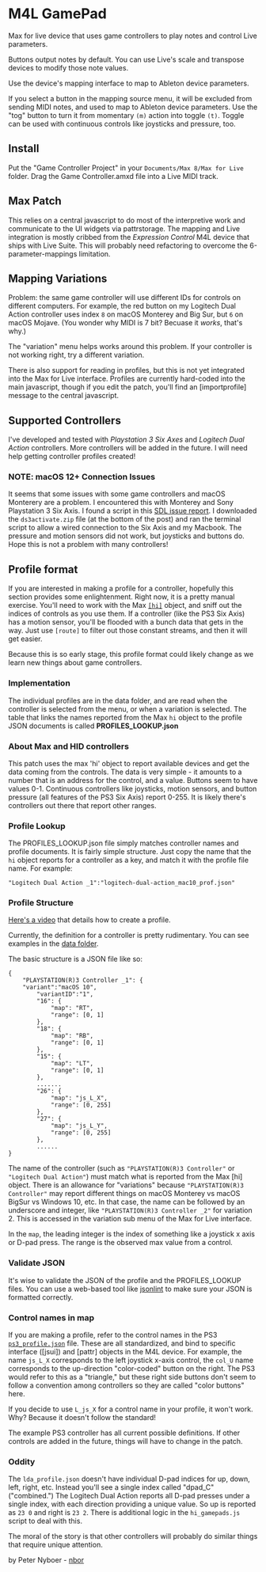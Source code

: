 # M4L GamePad

Max for live device that uses game controllers to play notes and control Live parameters.

Buttons output notes by default. You can use Live's scale and transpose devices to modify those note values.

Use the device's mapping interface to map to Ableton device parameters.

If you select a button in the mapping source menu, it will be excluded from sending MIDI notes, and used to map to Ableton device parameters. Use the "tog" button to turn it from momentary `(m)` action into toggle `(t)`. Toggle can be used with continuous controls like joysticks and pressure, too.

## Install

Put the "Game Controller Project" in your `Documents/Max 8/Max for Live` folder. Drag the Game Controller.amxd file into a Live MIDI track.

## Max Patch

This relies on a central javascript to do most of the interpretive work and communicate to the UI widgets via pattrstorage.
The mapping and Live integration is mostly cribbed from the *Expression Control* M4L device that ships with Live Suite. This will probably need refactoring to overcome the 6-parameter-mappings limitation.

## Mapping Variations

Problem: the same game controller will use different IDs for controls on different computers.
For example, the red button on my Logitech Dual Action controller uses index `8` on macOS Monterey and Big Sur, but `6` on macOS Mojave. (You wonder why MIDI is 7 bit? Becuase it _works_, that's why.)

The "variation" menu helps works around this problem. If your controller is not working right, try a different variation.

There is also support for reading in profiles, but this is not yet integrated into the Max for Live interface. Profiles are currently hard-coded into the main javascript, though if you edit the patch, you'll find an [importprofile] message to the central javascript.

## Supported Controllers

I've developed and tested with *Playstation 3 Six Axes* and *Logitech Dual Action* controllers. More controllers will be added in the future. I will need help getting controller profiles created!

### NOTE: macOS 12+ Connection Issues

It seems that some issues with some game controllers and macOS Monterery are a problem. I encountered this with Monterey and Sony Playstation 3 Six Axis. I found a script in this [SDL issue report](https://github.com/libsdl-org/SDL/issues/4923#issuecomment-966722634). I downloaded the `ds3activate.zip` file (at the bottom of the post) and ran the terminal script to allow a wired connection to the Six Axis and my Macbook. The pressure and motion sensors did not work, but joysticks and buttons do. Hope this is not a problem with many controllers!

## Profile format

If you are interested in making a profile for a controller, hopefully this section provides some enlightenment. Right now, it is a pretty manual exercise. You'll need to work with the Max [`[hi]`](https://docs.cycling74.com/max7/refpages/hi) object, and sniff out the indices of controls as you use them. If a controller (like the PS3 Six Axis) has a motion sensor, you'll be flooded with a bunch data that gets in the way. Just use `[route]` to filter out those constant streams, and then it will get easier.

Because this is so early stage, this profile format could likely change as we learn new things about game controllers.

### Implementation

The individual profiles are in the data folder, and are read when the controller is selected from the menu, or when a variation is selected. The table that links the names reported from the Max `hi` object to the profile JSON documents is called **PROFILES_LOOKUP.json**

### About Max and HID controllers

This patch uses the max 'hi' object to report available devices and get the data coming from the controls. The data is very simple - it amounts to a number that is an address for the control, and a value. Buttons seem to have values 0-1. Continuous controllers like joysticks, motion sensors, and button pressure (all features of the PS3 Six Axis) report 0-255. It is likely there's controllers out there that report other ranges.

### Profile Lookup

The PROFILES_LOOKUP.json file simply matches controller names and profile documents. It is fairly simple structure. Just copy the name that the `hi` object reports for a controller as a key, and match it with the profile file name. For example:
```
"Logitech Dual Action _1":"logitech-dual-action_mac10_prof.json"
```

### Profile Structure
[Here's a video](https://youtu.be/6RSUtqsEqTQ) that details how to create a profile.

Currently, the definition for a controller is pretty rudimentary. You can see examples in the [data folder](https://github.com/nyboer/M4L-GamePad/blob/main/Game%20Controller%20Project/data/sony-ps3-six-axis_mac10_prof.json).

The basic structure is a JSON file like so:
```
{
	"PLAYSTATION(R)3 Controller _1": {
    "variant":"macOS 10",
		"variantID":"1",
		"16": {
			"map": "RT",
			"range": [0, 1]
		},
		"18": {
			"map": "RB",
			"range": [0, 1]
		},
		"15": {
			"map": "LT",
			"range": [0, 1]
		},
		.......
		"26": {
			"map": "js_L_X",
			"range": [0, 255]
		},
		"27": {
			"map": "js_L_Y",
			"range": [0, 255]
		},
		......
}
```
The name of the controller (such as `"PLAYSTATION(R)3 Controller"` or `"Logitech Dual Action"`) must match what is reported from the Max [hi] object. There is an allowance for "variations" because `"PLAYSTATION(R)3 Controller"` may report different things on macOS Monterey vs macOS BigSur vs Windows 10, etc. In that case, the name can be followed by an underscore and integer, like `"PLAYSTATION(R)3 Controller _2"` for variation 2. This is accessed in the variation sub menu of the Max for Live interface.

In the `map`, the leading integer is the index of something like a joystick x axis or D-pad press.
The range is the observed max value from a control.

### Validate JSON

It's wise to validate the JSON of the profile and the PROFILES_LOOKUP files. You can use a web-based tool like [jsonlint](https://jsonlint.com/) to make sure your JSON is formatted correctly.

### Control names in map

If you are making a profile, refer to the control names in the PS3 [`ps3_profile.json`](https://github.com/nyboer/M4L-GamePad/blob/main/Game%20Controller%20Project/data/ps3_profile.json) file.
These are all standardized, and bind to specific interface ([jsui]) and [pattr] objects in the M4L device. For example, the name `js_L_X` corresponds to the left joystick x-axis control, the `col_U` name corresponds to the up-direction "color-coded" button on the right. The PS3 would refer to this as a "triangle," but these right side buttons don't seem to follow a convention among controllers so they are called "color buttons" here.

If you decide to use `L_js_X` for a control name in your profile, it won't work. Why? Because it doesn't follow the standard!

The example PS3 controller has all current possible definitions. If other controls are added in the future, things will have to change in the patch.

### Oddity

The `lda_profile.json` doesn't have individual D-pad indices for up, down, left, right, etc. Instead you'll see a single index called "dpad_C" ("combined.") The Logitech Dual Action reports all D-pad presses under a single index, with each direction providing a unique value. So up is reported as `23 0` and right is `23 2`. There is additional logic in the `hi_gamepads.js` script to deal with this.

The moral of the story is that other controllers will probably do similar things that require unique attention.

by Peter Nyboer - [nbor](https://nbor.us)
